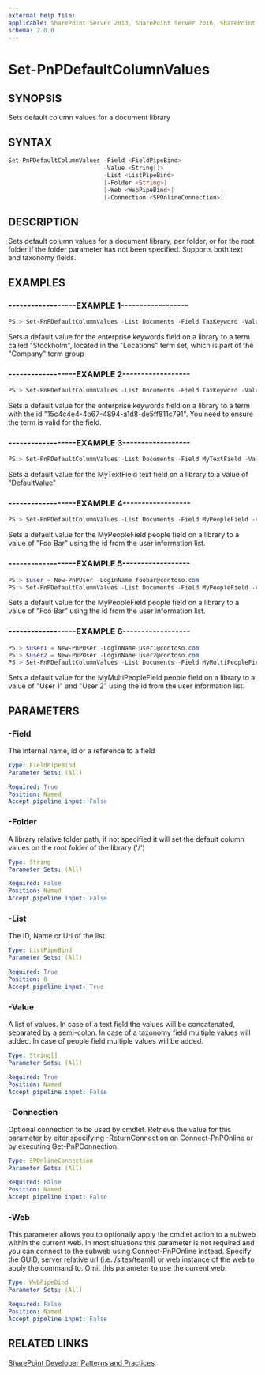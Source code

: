 ```yaml
---
external help file:
applicable: SharePoint Server 2013, SharePoint Server 2016, SharePoint Online
schema: 2.0.0
---
```

# Set-PnPDefaultColumnValues

## SYNOPSIS
Sets default column values for a document library

## SYNTAX 

```powershell
Set-PnPDefaultColumnValues -Field <FieldPipeBind>
                           -Value <String[]>
                           -List <ListPipeBind>
                           [-Folder <String>]
                           [-Web <WebPipeBind>]
                           [-Connection <SPOnlineConnection>]
```

## DESCRIPTION
Sets default column values for a document library, per folder, or for the root folder if the folder parameter has not been specified. Supports both text and taxonomy fields.

## EXAMPLES

### ------------------EXAMPLE 1------------------
```powershell
PS:> Set-PnPDefaultColumnValues -List Documents -Field TaxKeyword -Value "Company|Locations|Stockholm"
```

Sets a default value for the enterprise keywords field on a library to a term called "Stockholm", located in the "Locations" term set, which is part of the "Company" term group

### ------------------EXAMPLE 2------------------
```powershell
PS:> Set-PnPDefaultColumnValues -List Documents -Field TaxKeyword -Value "15c4c4e4-4b67-4894-a1d8-de5ff811c791"
```

Sets a default value for the enterprise keywords field on a library to a term with the id "15c4c4e4-4b67-4894-a1d8-de5ff811c791". You need to ensure the term is valid for the field.

### ------------------EXAMPLE 3------------------
```powershell
PS:> Set-PnPDefaultColumnValues -List Documents -Field MyTextField -Value "DefaultValue"
```

Sets a default value for the MyTextField text field on a library to a value of "DefaultValue"

### ------------------EXAMPLE 4------------------
```powershell
PS:> Set-PnPDefaultColumnValues -List Documents -Field MyPeopleField -Value "1;#Foo Bar"
```

Sets a default value for the MyPeopleField people field on a library to a value of "Foo Bar" using the id from the user information list.

### ------------------EXAMPLE 5------------------
```powershell
PS:> $user = New-PnPUser -LoginName foobar@contoso.com
PS:> Set-PnPDefaultColumnValues -List Documents -Field MyPeopleField -Value "$($user.Id);#$($user.LoginName)"
```

Sets a default value for the MyPeopleField people field on a library to a value of "Foo Bar" using the id from the user information list.

### ------------------EXAMPLE 6------------------
```powershell
PS:> $user1 = New-PnPUser -LoginName user1@contoso.com
PS:> $user2 = New-PnPUser -LoginName user2@contoso.com
PS:> Set-PnPDefaultColumnValues -List Documents -Field MyMultiPeopleField -Value "$($user1.Id);#$($user1.LoginName)","$($user2.Id);#$($user2.LoginName)"
```

Sets a default value for the MyMultiPeopleField people field on a library to a value of "User 1" and "User 2" using the id from the user information list.

## PARAMETERS

### -Field
The internal name, id or a reference to a field

```yaml
Type: FieldPipeBind
Parameter Sets: (All)

Required: True
Position: Named
Accept pipeline input: False
```

### -Folder
A library relative folder path, if not specified it will set the default column values on the root folder of the library ('/')

```yaml
Type: String
Parameter Sets: (All)

Required: False
Position: Named
Accept pipeline input: False
```

### -List
The ID, Name or Url of the list.

```yaml
Type: ListPipeBind
Parameter Sets: (All)

Required: True
Position: 0
Accept pipeline input: True
```

### -Value
A list of values. In case of a text field the values will be concatenated, separated by a semi-colon. In case of a taxonomy field multiple values will added. In case of people field multiple values will be added.

```yaml
Type: String[]
Parameter Sets: (All)

Required: True
Position: Named
Accept pipeline input: False
```

### -Connection
Optional connection to be used by cmdlet. Retrieve the value for this parameter by eiter specifying -ReturnConnection on Connect-PnPOnline or by executing Get-PnPConnection.

```yaml
Type: SPOnlineConnection
Parameter Sets: (All)

Required: False
Position: Named
Accept pipeline input: False
```

### -Web
This parameter allows you to optionally apply the cmdlet action to a subweb within the current web. In most situations this parameter is not required and you can connect to the subweb using Connect-PnPOnline instead. Specify the GUID, server relative url (i.e. /sites/team1) or web instance of the web to apply the command to. Omit this parameter to use the current web.

```yaml
Type: WebPipeBind
Parameter Sets: (All)

Required: False
Position: Named
Accept pipeline input: False
```

## RELATED LINKS

[SharePoint Developer Patterns and Practices](http://aka.ms/sppnp)